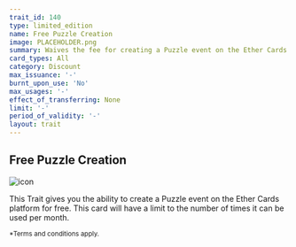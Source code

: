 ```yaml
---
trait_id: 140
type: limited_edition
name: Free Puzzle Creation
image: PLACEHOLDER.png
summary: Waives the fee for creating a Puzzle event on the Ether Cards event platform.
card_types: All
category: Discount
max_issuance: '-'
burnt_upon_use: 'No'
max_usages: '-'
effect_of_transferring: None
limit: '-'
period_of_validity: '-'
layout: trait
---
```


## Free Puzzle Creation

![icon](/assets/images/trait-icons/{{page.image}})

This Trait gives you the ability to create a Puzzle event on the Ether Cards platform for free. This card will have a limit to the number of times it can be used per month.  

<small>*Terms and conditions apply.</small>

